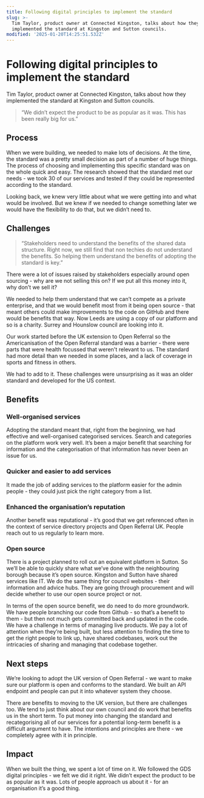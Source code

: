 ```yaml
---
title: Following digital principles to implement the standard
slug: >-
  Tim Taylor, product owner at Connected Kingston, talks about how they
  implemented the standard at Kingston and Sutton councils.
modified: '2025-01-20T14:25:51.532Z'
---
```


# Following digital principles to implement the standard

Tim Taylor, product owner at Connected Kingston, talks about how they implemented the standard at Kingston and Sutton councils.

> “We didn’t expect the product to be as popular as it was. This has been really big for us.”

## Process

When we were building, we needed to make lots of decisions. At the time, the standard was a pretty small decision as part of a number of huge things. The process of choosing and implementing this specific standard was on the whole quick and easy. The research showed that the standard met our needs - we took 30 of our services and tested if they could be represented according to the standard.

Looking back, we knew very little about what we were getting into and what would be involved. But we knew if we needed to change something later we would have the flexibility to do that, but we didn’t need to.

## Challenges

> “Stakeholders need to understand the benefits of the shared data structure. Right now, we still find that non techies do not understand the benefits. So helping them understand the benefits of adopting the standard is key.”

There were a lot of issues raised by stakeholders especially around open sourcing - why are we not selling this on? If we put all this money into it, why don’t we sell it?

We needed to help them understand that we can’t compete as a private enterprise, and that we would benefit most from it being open source - that meant others could make improvements to the code on GitHub and there would be benefits that way. Now Leeds are using a copy of our platform and so is a charity. Surrey and Hounslow council are looking into it.

Our work started before the UK extension to Open Referral so the Americanisation of the Open Referral standard was a barrier - there were parts that were health focussed that weren't relevant to us. The standard had more detail than we needed in some places, and a lack of coverage in sports and fitness in others.

We had to add to it. These challenges were unsurprising as it was an older standard and developed for the US context.

## Benefits

### Well-organised services

Adopting the standard meant that, right from the beginning, we had effective and well-organised categorised services. Search and categories on the platform work very well. It’s been a major benefit that searching for information and the categorisation of that information has never been an issue for us.

### Quicker and easier to add services

It made the job of adding services to the platform easier for the admin people - they could just pick the right category from a list.

### Enhanced the organisation’s reputation

Another benefit was reputational - it’s good that we get referenced often in the context of service directory projects and Open Referral UK. People reach out to us regularly to learn more.

### Open source

There is a project planned to roll out an equivalent platform in Sutton. So we’ll be able to quickly share what we’ve done with the neighbouring borough because it’s open source. Kingston and Sutton have shared services like IT. We do the same thing for council websites - their information and advice hubs. They are going through procurement and will decide whether to use our open source project or not.

In terms of the open source benefit, we do need to do more groundwork. We have people branching our code from Github - so that’s a benefit to them - but then not much gets committed back and updated in the code. We have a challenge in terms of managing live products. We pay a lot of attention when they’re being built, but less attention to finding the time to get the right people to link up, have shared codebases, work out the intricacies of sharing and managing that codebase together.

## Next steps

We’re looking to adopt the UK version of Open Referral - we want to make sure our platform is open and conforms to the standard. We built an API endpoint and people can put it into whatever system they choose.

There are benefits to moving to the UK version, but there are challenges too. We tend to just think about our own council and do work that benefits us in the short term. To put money into changing the standard and recategorising all of our services for a potential long-term benefit is a difficult argument to have. The intentions and principles are there - we completely agree with it in principle.

## Impact

When we built the thing, we spent a lot of time on it. We followed the GDS digital principles - we felt we did it right. We didn’t expect the product to be as popular as it was. Lots of people approach us about it - for an organisation it’s a good thing.
